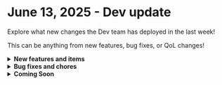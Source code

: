 # June 13, 2025 - Dev update

Explore what new changes the Dev team has deployed in the last week!

This can be anything from new features, bug fixes, or QoL changes!

<details>

<summary><strong>New features and items</strong></summary>

* Optimized the actions pane of the workflow canvas for actions with many parameters
* Improved the experience of setting options filtering in forms - documentation found [here](https://docs.rewst.help/documentation/automations/forms/options-filter-filtering-in-forms)

</details>

<details>

<summary><strong>Bug fixes and chores</strong></summary>

* Check back next week!

</details>

<details>

<summary><strong>Coming Soon</strong></summary>

* Workflow executions dashboard widget
* Marketplace searchability improvements

</details>
